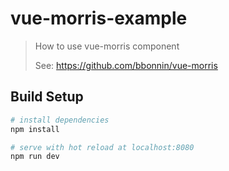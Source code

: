 # vue-morris-example

> How to use vue-morris component
> 
> See: https://github.com/bbonnin/vue-morris

## Build Setup

``` bash
# install dependencies
npm install

# serve with hot reload at localhost:8080
npm run dev
```

